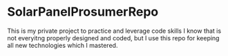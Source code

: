 # SolarPanelProsumerRepo
This is my private project to practice and leverage code skills
I know that is not everyitng properly designed and coded, but I use this repo for keeping all new technologies which I mastered. 
